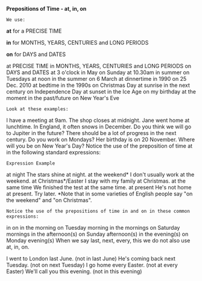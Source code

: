**Prepositions of Time - at, in, on**

`We use:`

**at** for a PRECISE TIME

**in** for MONTHS, YEARS, CENTURIES and LONG PERIODS

**on** for DAYS and DATES

at
PRECISE TIME	in
MONTHS, YEARS, CENTURIES and LONG PERIODS	on
DAYS and DATES
at 3 o'clock	in May	on Sunday
at 10.30am	in summer	on Tuesdays
at noon	in the summer	on 6 March
at dinnertime	in 1990	on 25 Dec. 2010
at bedtime	in the 1990s	on Christmas Day
at sunrise	in the next century	on Independence Day
at sunset	in the Ice Age	on my birthday
at the moment	in the past/future	on New Year's Eve

 
`Look at these examples:`

I have a meeting at 9am.
The shop closes at midnight.
Jane went home at lunchtime.
In England, it often snows in December.
Do you think we will go to Jupiter in the future?
There should be a lot of progress in the next century.
Do you work on Mondays?
Her birthday is on 20 November.
Where will you be on New Year's Day?
Notice the use of the preposition of time at in the following standard expressions:

`Expression	Example`

at night	The stars shine at night.
at the weekend*	I don't usually work at the weekend.
at Christmas*/Easter	I stay with my family at Christmas.
at the same time	We finished the test at the same time.
at present	He's not home at present. Try later.
*Note that in some varieties of English people say "on the weekend" and "on Christmas".

`Notice the use of the prepositions of time in and on in these common expressions:`

in	on
in the morning	on Tuesday morning
in the mornings	on Saturday mornings
in the afternoon(s)	on Sunday afternoon(s)
in the evening(s)	on Monday evening(s)
When we say last, next, every, this we do not also use at, in, on.

I went to London last June. (not in last June)
He's coming back next Tuesday. (not on next Tuesday)
I go home every Easter. (not at every Easter)
We'll call you this evening. (not in this evening)